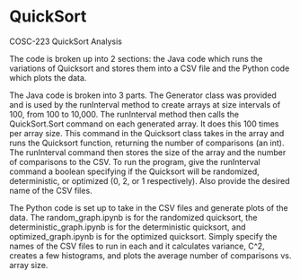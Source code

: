 # QuickSort
COSC-223 QuickSort Analysis

The code is broken up into 2 sections: the Java code which runs the variations of Quicksort and stores them into a CSV file and the Python code which plots the data.

The Java code is broken into 3 parts. The Generator class was provided and is used by the runInterval method to create arrays at size intervals of 100, from 100 to 10,000. 
The runInterval method then calls the QuickSort.Sort command on each generated array. It does this 100 times per array size.
This command in the Quicksort class takes in the array and runs the Quicksort function, returning the number of comparisons (an int).
The runInterval command then stores the size of the array and the number of comparisons to the CSV. 
To run the program, give the runInterval command a boolean specifying if the Quicksort will be randomized, deterministic, or optimized (0, 2, or 1 respectively).
Also provide the desired name of the CSV files.

The Python code is set up to take in the CSV files and generate plots of the data. 
The random_graph.ipynb is for the randomized quicksort, the deterministic_graph.ipynb is for the deterministic quicksort, and optimized_graph.ipynb is for the optimized quicksort.
Simply specify the names of the CSV files to run in each and it calculates variance, C^2, creates a few histograms, and plots the average number of comparisons vs. array size.
